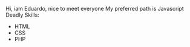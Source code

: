 Hi, iam Eduardo, nice to meet everyone
My preferred path is Javascript
Deadly Skills:
* HTML
* CSS
* PHP
